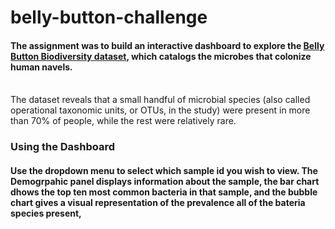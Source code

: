 # belly-button-challenge

#### The assignment was to build an interactive dashboard to explore the [Belly Button Biodiversity dataset](http://robdunnlab.com/projects/belly-button-biodiversity), which catalogs the microbes that colonize human navels. <br>
<br> The dataset reveals that a small handful of microbial species (also called operational taxonomic units, or OTUs, in the study) were present in more than 70% of people, while the rest were relatively rare.

### Using the Dashboard<br>
#### Use the dropdown menu to select which sample id you wish to view. The Demogrpahic panel displays information about the sample, the bar chart dhows the top ten most common bacteria in that sample, and the bubble chart gives a visual representation of the prevalence all of the bateria species present, 
